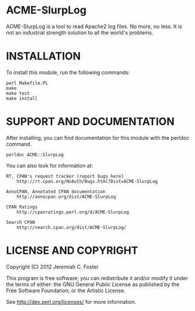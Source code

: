 # ACME-SlurpLog

ACME-SlurpLog is a tool to read Apache2 log files. No more, no less.
It is not an industrial strength solution to all the world's problems.

# INSTALLATION

To install this module, run the following commands:

	perl Makefile.PL
	make
	make test
	make install

# SUPPORT AND DOCUMENTATION

After installing, you can find documentation for this module with the
perldoc command.

    perldoc ACME::SlurpLog

You can also look for information at:

    RT, CPAN's request tracker (report bugs here)
        http://rt.cpan.org/NoAuth/Bugs.html?Dist=ACME-SlurpLog

    AnnoCPAN, Annotated CPAN documentation
        http://annocpan.org/dist/ACME-SlurpLog

    CPAN Ratings
        http://cpanratings.perl.org/d/ACME-SlurpLog

    Search CPAN
        http://search.cpan.org/dist/ACME-SlurpLog/


# LICENSE AND COPYRIGHT

Copyright (C) 2012 Jeremiah C. Foster

This program is free software; you can redistribute it and/or modify it
under the terms of either: the GNU General Public License as published
by the Free Software Foundation; or the Artistic License.

See http://dev.perl.org/licenses/ for more information.

